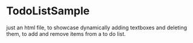 # TodoListSample
just an html file, to showcase dynamically adding textboxes and deleting them, to add and remove items from a to do list.

